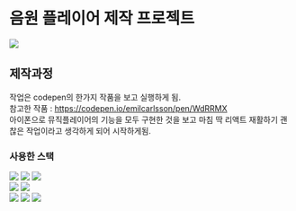 # 음원 플레이어 제작 프로젝트
<img src="https://github.com/hjsong123/prac/blob/master/public/React%20App%20-%20Chrome%202025-03-10%2011-49-22.gif">

## 제작과정

작업은 codepen의 한가지 작품을 보고 실행하게 됨.
<br>
참고한 작품 : <https://codepen.io/emilcarlsson/pen/WdRRMX>
<br>
아이폰으로 뮤직플레이어의 기능을 모두 구현한 것을 보고 
마침 딱 리액트 재활하기 괜찮은 작업이라고 생각하게 되어 시작하게됨.
<br>

### 사용한 스택
<img src="https://img.shields.io/badge/html5-E34F26?style=for-the-badge&logo=html5&logoColor=white"> 
<img src="https://img.shields.io/badge/css-1572B6?style=for-the-badge&logo=css3&logoColor=white"> 
<img src="https://img.shields.io/badge/javascript-F7DF1E?style=for-the-badge&logo=javascript&logoColor=black">
<br>
<img src="https://img.shields.io/badge/react-61DAFB?style=for-the-badge&logo=react&logoColor=black">
<img src="https://img.shields.io/badge/ZUSTAND-7408FF?style=for-the-badge&logo=react&logoColor=white">
<br>
<img src="https://img.shields.io/badge/github-181717?style=for-the-badge&logo=github&logoColor=white">
<img src="https://img.shields.io/badge/git-F05032?style=for-the-badge&logo=git&logoColor=white">
<img src="https://img.shields.io/badge/fontawesome-339AF0?style=for-the-badge&logo=fontawesome&logoColor=white">
<br>